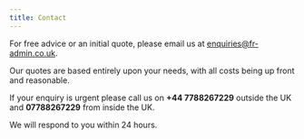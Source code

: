 ```yaml
---
title: Contact
---
```


For free advice or an initial quote, please email us at <a href="mailto:enquiries@fr-admin.co.uk">enquiries@fr-admin.co.uk</a>.

Our quotes are based entirely upon your needs, with all costs being up front and reasonable. 

If your enquiry is urgent please call us on **+44 7788267229** outside the UK and **07788267229** from inside the UK. 

We will respond to you within 24 hours. 
